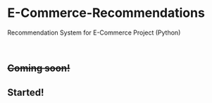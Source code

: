 # E-Commerce-Recommendations
Recommendation System for E-Commerce Project (Python)


<br>

## <strike>Coming soon!</strike>
## Started!

